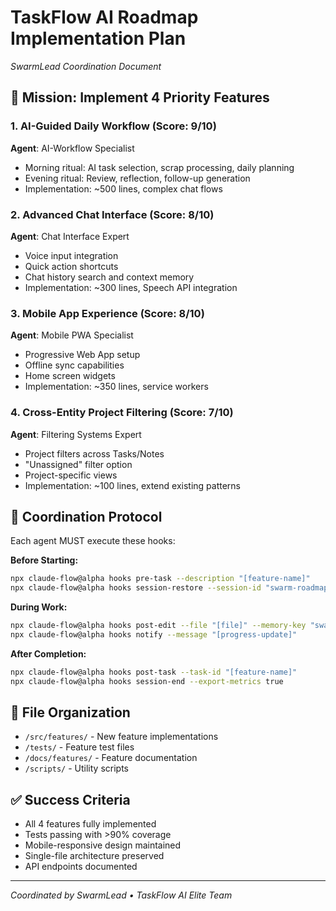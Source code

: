 # TaskFlow AI Roadmap Implementation Plan
*SwarmLead Coordination Document*

## 🎯 Mission: Implement 4 Priority Features

### 1. AI-Guided Daily Workflow (Score: 9/10)
**Agent**: AI-Workflow Specialist
- Morning ritual: AI task selection, scrap processing, daily planning
- Evening ritual: Review, reflection, follow-up generation
- Implementation: ~500 lines, complex chat flows

### 2. Advanced Chat Interface (Score: 8/10) 
**Agent**: Chat Interface Expert
- Voice input integration
- Quick action shortcuts
- Chat history search and context memory
- Implementation: ~300 lines, Speech API integration

### 3. Mobile App Experience (Score: 8/10)
**Agent**: Mobile PWA Specialist  
- Progressive Web App setup
- Offline sync capabilities
- Home screen widgets
- Implementation: ~350 lines, service workers

### 4. Cross-Entity Project Filtering (Score: 7/10)
**Agent**: Filtering Systems Expert
- Project filters across Tasks/Notes
- "Unassigned" filter option
- Project-specific views
- Implementation: ~100 lines, extend existing patterns

## 🤝 Coordination Protocol

Each agent MUST execute these hooks:

**Before Starting:**
```bash
npx claude-flow@alpha hooks pre-task --description "[feature-name]"
npx claude-flow@alpha hooks session-restore --session-id "swarm-roadmap-impl"
```

**During Work:**
```bash
npx claude-flow@alpha hooks post-edit --file "[file]" --memory-key "swarm/[feature]/[step]"
npx claude-flow@alpha hooks notify --message "[progress-update]"
```

**After Completion:**
```bash
npx claude-flow@alpha hooks post-task --task-id "[feature-name]"
npx claude-flow@alpha hooks session-end --export-metrics true
```

## 📂 File Organization
- `/src/features/` - New feature implementations
- `/tests/` - Feature test files
- `/docs/features/` - Feature documentation
- `/scripts/` - Utility scripts

## ✅ Success Criteria
- All 4 features fully implemented
- Tests passing with >90% coverage
- Mobile-responsive design maintained
- Single-file architecture preserved
- API endpoints documented

---
*Coordinated by SwarmLead • TaskFlow AI Elite Team*